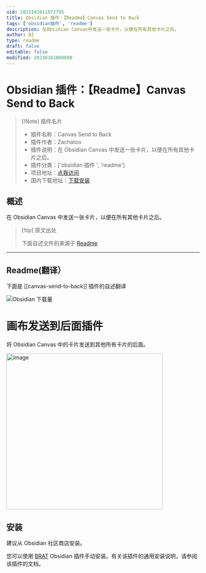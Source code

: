 ```yaml
---
uid: 2023102611072795
title: Obsidian 插件：【Readme】Canvas Send to Back
tags: ['obsidian插件', 'readme']
description: 在Obsidian Canvas中发送一张卡片，以便在所有其他卡片之后。
author: AI
type: readme
draft: false
editable: false
modified: 20230101000000
---
```


# Obsidian 插件：【Readme】Canvas Send to Back

> [!Note] 插件名片
> - 插件名称：Canvas Send to Back
> - 插件作者：Zachatoo
> - 插件说明：在 Obsidian Canvas 中发送一张卡片，以便在所有其他卡片之后。
> - 插件分类：['obsidian 插件 ', 'readme']
> - 项目地址：[点我访问](https://github.com/Zachatoo/obsidian-canvas-send-to-back)
> - 国内下载地址：[下载安装](https://pkmer.cn/products/plugin/pluginMarket/?canvas-send-to-back)

## 概述

在 Obsidian Canvas 中发送一张卡片，以便在所有其他卡片之后。

> [!tip] 原文出处
>
>下面自述文件的来源于 [Readme](https://ghproxy.net/https://raw.githubusercontent.com/Zachatoo/obsidian-canvas-send-to-back/main/README.md)

---

## Readme(翻译）

下面是 [[canvas-send-to-back]] 插件的自述翻译

![Obsidian 下载量](https://img.shields.io/badge/dynamic/json?logo=obsidian&color=%23483699&label=downloads&query=%24%5B%22canvas-send-to-back%22%5D.downloads&url=https%3A%2F%2Fraw.githubusercontent.com%2Fobsidianmd%2Fobsidian-releases%2Fmaster%2Fcommunity-plugin-stats.json)

# 画布发送到后面插件

将 Obsidian Canvas 中的卡片发送到其他所有卡片的后面。

<img width="407" alt="image" src="https://github.com/Zachatoo/obsidian-canvas-send-to-back/assets/6936914/41199b01-b2b2-45df-aa9a-7012a475f0bc">

## 安装

建议从 Obsidian 社区商店安装。

您可以使用 [BRAT](https://github.com/TfTHacker/obsidian42-brat) Obsidian 插件手动安装。有关该插件的通用安装说明，请参阅该插件的文档。
